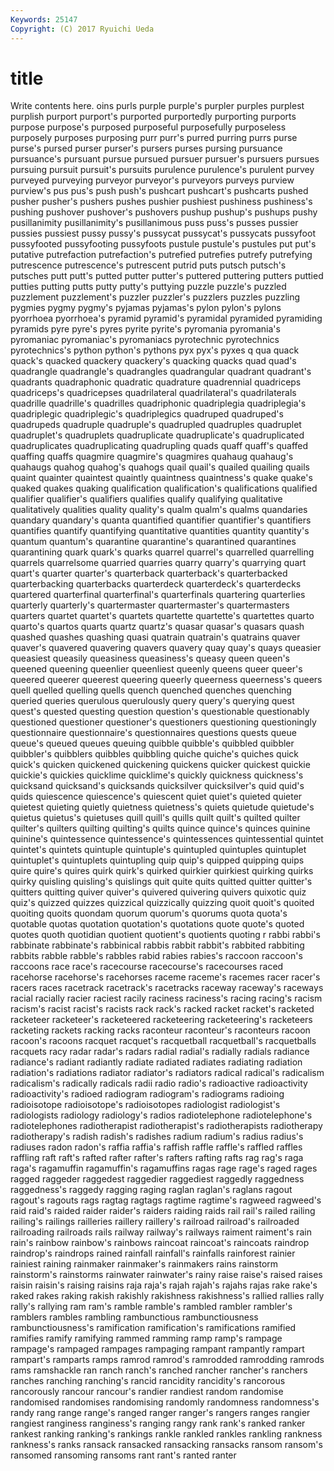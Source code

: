 ```yaml
---
Keywords: 25147 
Copyright: (C) 2017 Ryuichi Ueda
---
```


# title

Write contents here.
oins
purls purple purple's purpler purples purplest purplish purport purport's purported
purportedly purporting purports purpose purpose's purposed purposeful purposefully purposeless purposely
purposes purposing purr purr's purred purring purrs purse purse's pursed
purser purser's pursers purses pursing pursuance pursuance's pursuant pursue pursued
pursuer pursuer's pursuers pursues pursuing pursuit pursuit's pursuits purulence purulence's
purulent purvey purveyed purveying purveyor purveyor's purveyors purveys purview purview's
pus pus's push push's pushcart pushcart's pushcarts pushed pusher pusher's
pushers pushes pushier pushiest pushiness pushiness's pushing pushover pushover's pushovers
pushup pushup's pushups pushy pusillanimity pusillanimity's pusillanimous puss puss's pusses
pussier pussies pussiest pussy pussy's pussycat pussycat's pussycats pussyfoot pussyfooted
pussyfooting pussyfoots pustule pustule's pustules put put's putative putrefaction putrefaction's
putrefied putrefies putrefy putrefying putrescence putrescence's putrescent putrid puts putsch
putsch's putsches putt putt's putted putter putter's puttered puttering putters
puttied putties putting putts putty putty's puttying puzzle puzzle's puzzled
puzzlement puzzlement's puzzler puzzler's puzzlers puzzles puzzling pygmies pygmy pygmy's
pyjamas pyjamas's pylon pylon's pylons pyorrhoea pyorrhoea's pyramid pyramid's pyramidal
pyramided pyramiding pyramids pyre pyre's pyres pyrite pyrite's pyromania pyromania's
pyromaniac pyromaniac's pyromaniacs pyrotechnic pyrotechnics pyrotechnics's python python's pythons pyx
pyx's pyxes q qua quack quack's quacked quackery quackery's quacking
quacks quad quad's quadrangle quadrangle's quadrangles quadrangular quadrant quadrant's quadrants
quadraphonic quadratic quadrature quadrennial quadriceps quadriceps's quadricepses quadrilateral quadrilateral's quadrilaterals
quadrille quadrille's quadrilles quadriphonic quadriplegia quadriplegia's quadriplegic quadriplegic's quadriplegics quadruped
quadruped's quadrupeds quadruple quadruple's quadrupled quadruples quadruplet quadruplet's quadruplets quadruplicate
quadruplicate's quadruplicated quadruplicates quadruplicating quadrupling quads quaff quaff's quaffed quaffing
quaffs quagmire quagmire's quagmires quahaug quahaug's quahaugs quahog quahog's quahogs
quail quail's quailed quailing quails quaint quainter quaintest quaintly quaintness
quaintness's quake quake's quaked quakes quaking qualification qualification's qualifications qualified
qualifier qualifier's qualifiers qualifies qualify qualifying qualitative qualitatively qualities quality
quality's qualm qualm's qualms quandaries quandary quandary's quanta quantified quantifier
quantifier's quantifiers quantifies quantify quantifying quantitative quantities quantity quantity's quantum
quantum's quarantine quarantine's quarantined quarantines quarantining quark quark's quarks quarrel
quarrel's quarrelled quarrelling quarrels quarrelsome quarried quarries quarry quarry's quarrying
quart quart's quarter quarter's quarterback quarterback's quarterbacked quarterbacking quarterbacks quarterdeck
quarterdeck's quarterdecks quartered quarterfinal quarterfinal's quarterfinals quartering quarterlies quarterly quarterly's
quartermaster quartermaster's quartermasters quarters quartet quartet's quartets quartette quartette's quartettes
quarto quarto's quartos quarts quartz quartz's quasar quasar's quasars quash
quashed quashes quashing quasi quatrain quatrain's quatrains quaver quaver's quavered
quavering quavers quavery quay quay's quays queasier queasiest queasily queasiness
queasiness's queasy queen queen's queened queening queenlier queenliest queenly queens
queer queer's queered queerer queerest queering queerly queerness queerness's queers
quell quelled quelling quells quench quenched quenches quenching queried queries
querulous querulously query query's querying quest quest's quested questing question
question's questionable questionably questioned questioner questioner's questioners questioning questioningly questionnaire
questionnaire's questionnaires questions quests queue queue's queued queues queuing quibble
quibble's quibbled quibbler quibbler's quibblers quibbles quibbling quiche quiche's quiches
quick quick's quicken quickened quickening quickens quicker quickest quickie quickie's
quickies quicklime quicklime's quickly quickness quickness's quicksand quicksand's quicksands quicksilver
quicksilver's quid quid's quids quiescence quiescence's quiescent quiet quiet's quieted
quieter quietest quieting quietly quietness quietness's quiets quietude quietude's quietus
quietus's quietuses quill quill's quills quilt quilt's quilted quilter quilter's
quilters quilting quilting's quilts quince quince's quinces quinine quinine's quintessence
quintessence's quintessences quintessential quintet quintet's quintets quintuple quintuple's quintupled quintuples
quintuplet quintuplet's quintuplets quintupling quip quip's quipped quipping quips quire
quire's quires quirk quirk's quirked quirkier quirkiest quirking quirks quirky
quisling quisling's quislings quit quite quits quitted quitter quitter's quitters
quitting quiver quiver's quivered quivering quivers quixotic quiz quiz's quizzed
quizzes quizzical quizzically quizzing quoit quoit's quoited quoiting quoits quondam
quorum quorum's quorums quota quota's quotable quotas quotation quotation's quotations
quote quote's quoted quotes quoth quotidian quotient quotient's quotients quoting
r rabbi rabbi's rabbinate rabbinate's rabbinical rabbis rabbit rabbit's rabbited
rabbiting rabbits rabble rabble's rabbles rabid rabies rabies's raccoon raccoon's
raccoons race race's racecourse racecourse's racecourses raced racehorse racehorse's racehorses
raceme raceme's racemes racer racer's racers races racetrack racetrack's racetracks
raceway raceway's raceways racial racially racier raciest racily raciness raciness's
racing racing's racism racism's racist racist's racists rack rack's racked
racket racket's racketed racketeer racketeer's racketeered racketeering racketeering's racketeers racketing
rackets racking racks raconteur raconteur's raconteurs racoon racoon's racoons racquet
racquet's racquetball racquetball's racquetballs racquets racy radar radar's radars radial
radial's radially radials radiance radiance's radiant radiantly radiate radiated radiates
radiating radiation radiation's radiations radiator radiator's radiators radical radical's radicalism
radicalism's radically radicals radii radio radio's radioactive radioactivity radioactivity's radioed
radiogram radiogram's radiograms radioing radioisotope radioisotope's radioisotopes radiologist radiologist's radiologists
radiology radiology's radios radiotelephone radiotelephone's radiotelephones radiotherapist radiotherapist's radiotherapists radiotherapy
radiotherapy's radish radish's radishes radium radium's radius radius's radiuses radon
radon's raffia raffia's raffish raffle raffle's raffled raffles raffling raft
raft's rafted rafter rafter's rafters rafting rafts rag rag's raga
raga's ragamuffin ragamuffin's ragamuffins ragas rage rage's raged rages ragged
raggeder raggedest raggedier raggediest raggedly raggedness raggedness's raggedy ragging raging
raglan raglan's raglans ragout ragout's ragouts rags ragtag ragtags ragtime
ragtime's ragweed ragweed's raid raid's raided raider raider's raiders raiding
raids rail rail's railed railing railing's railings railleries raillery raillery's
railroad railroad's railroaded railroading railroads rails railway railway's railways raiment
raiment's rain rain's rainbow rainbow's rainbows raincoat raincoat's raincoats raindrop
raindrop's raindrops rained rainfall rainfall's rainfalls rainforest rainier rainiest raining
rainmaker rainmaker's rainmakers rains rainstorm rainstorm's rainstorms rainwater rainwater's rainy
raise raise's raised raises raisin raisin's raising raisins raja raja's
rajah rajah's rajahs rajas rake rake's raked rakes raking rakish
rakishly rakishness rakishness's rallied rallies rally rally's rallying ram ram's
ramble ramble's rambled rambler rambler's ramblers rambles rambling rambunctious rambunctiousness
rambunctiousness's ramification ramification's ramifications ramified ramifies ramify ramifying rammed ramming
ramp ramp's rampage rampage's rampaged rampages rampaging rampant rampantly rampart
rampart's ramparts ramps ramrod ramrod's ramrodded ramrodding ramrods rams ramshackle
ran ranch ranch's ranched rancher rancher's ranchers ranches ranching ranching's
rancid rancidity rancidity's rancorous rancorously rancour rancour's randier randiest random
randomise randomised randomises randomising randomly randomness randomness's randy rang range
range's ranged ranger ranger's rangers ranges rangier rangiest ranginess ranginess's
ranging rangy rank rank's ranked ranker rankest ranking ranking's rankings
rankle rankled rankles rankling rankness rankness's ranks ransack ransacked ransacking
ransacks ransom ransom's ransomed ransoming ransoms rant rant's ranted ranter
